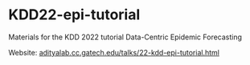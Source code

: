 # KDD22-epi-tutorial
Materials for the KDD 2022 tutorial Data-Centric Epidemic Forecasting

Website: [adityalab.cc.gatech.edu/talks/22-kdd-epi-tutorial.html](https://adityalab.cc.gatech.edu/talks/22-kdd-epi-tutorial.html)
